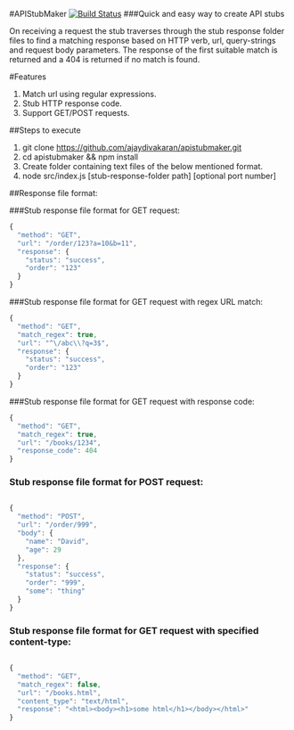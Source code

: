 #APIStubMaker [![Build Status](https://snap-ci.com/ajaydivakaran/apistubmaker/branch/master/build_image)](https://snap-ci.com/ajaydivakaran/apistubmaker/branch/master)
###Quick and easy way to create API stubs

On receiving a request the stub traverses through the stub response folder files to find a matching response based
on HTTP verb, url, query-strings and request body parameters.
The response of the first suitable match is returned and a 404 is returned if no match is found.

#Features
1. Match url using regular expressions.
2. Stub HTTP response code.
3. Support GET/POST requests.

##Steps to execute
1. git clone https://github.com/ajaydivakaran/apistubmaker.git
2. cd apistubmaker && npm install
3. Create folder containing text files of the below mentioned format.
4. node src/index.js [stub-response-folder path] [optional port number] 

##Response file format:

###Stub response file format for GET request:

```javascript
{
  "method": "GET",
  "url": "/order/123?a=10&b=11",
  "response": {
    "status": "success",
    "order": "123"
  }
}
```

###Stub response file format for GET request with regex URL match:

```javascript
{
  "method": "GET",
  "match_regex": true,
  "url": "^\/abc\\?q=3$",
  "response": {
    "status": "success",
    "order": "123"
  }
}
```

###Stub response file format for GET request with response code:

```javascript
{
  "method": "GET",
  "match_regex": true,
  "url": "/books/1234",
  "response_code": 404
}
```

### Stub response file format for POST request:

```javascript

{
  "method": "POST",
  "url": "/order/999",
  "body": {
    "name": "David",
    "age": 29
  },
  "response": {
    "status": "success",
    "order": "999",
    "some": "thing"
  }
}
```

### Stub response file format for GET request with specified content-type:

```javascript

{
  "method": "GET",
  "match_regex": false,
  "url": "/books.html",
  "content_type": "text/html",
  "response": "<html><body><h1>some html</h1></body></html>"
}

```